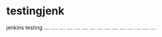 # testingjenk
jenkins testing
....
....
....
....
....
....
....
....
....
....
....
....
....
....
....
